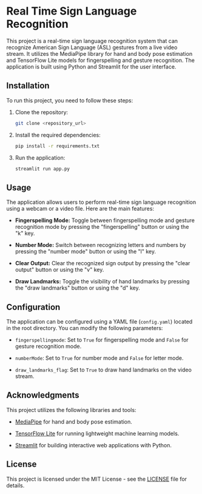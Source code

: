 # Real Time Sign Language Recognition

This project is a real-time sign language recognition system that can recognize American Sign Language (ASL) gestures from a live video stream. It utilizes the MediaPipe library for hand and body pose estimation and TensorFlow Lite models for fingerspelling and gesture recognition. The application is built using Python and Streamlit for the user interface.

## Installation

To run this project, you need to follow these steps:

1. Clone the repository:

   ```bash
   git clone <repository_url>
   ```

2. Install the required dependencies:

   ```bash
   pip install -r requirements.txt
   ```

3. Run the application:

   ```bash
   streamlit run app.py
   ```

## Usage

The application allows users to perform real-time sign language recognition using a webcam or a video file. Here are the main features:

- **Fingerspelling Mode:** Toggle between fingerspelling mode and gesture recognition mode by pressing the "fingerspelling" button or using the "k" key.
  
- **Number Mode:** Switch between recognizing letters and numbers by pressing the "number mode" button or using the "l" key.
  
- **Clear Output:** Clear the recognized sign output by pressing the "clear output" button or using the "v" key.
  
- **Draw Landmarks:** Toggle the visibility of hand landmarks by pressing the "draw landmarks" button or using the "d" key.

## Configuration

The application can be configured using a YAML file (`config.yaml`) located in the root directory. You can modify the following parameters:

- `fingerspellingmode`: Set to `True` for fingerspelling mode and `False` for gesture recognition mode.
  
- `numberMode`: Set to `True` for number mode and `False` for letter mode.
  
- `draw_landmarks_flag`: Set to `True` to draw hand landmarks on the video stream.

## Acknowledgments

This project utilizes the following libraries and tools:

- [MediaPipe](https://google.github.io/mediapipe/) for hand and body pose estimation.
  
- [TensorFlow Lite](https://www.tensorflow.org/lite) for running lightweight machine learning models.
  
- [Streamlit](https://streamlit.io/) for building interactive web applications with Python.

## License

This project is licensed under the MIT License - see the [LICENSE](LICENSE) file for details.